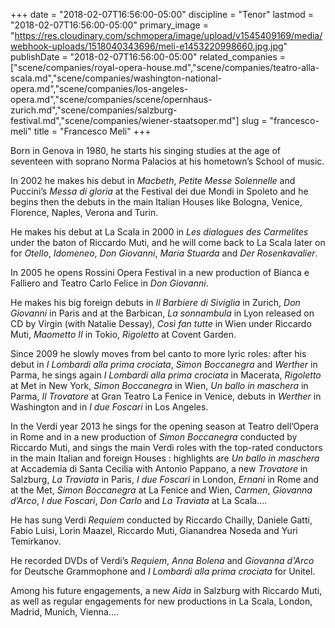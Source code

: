 +++
date = "2018-02-07T16:56:00-05:00"
discipline = "Tenor"
lastmod = "2018-02-07T16:56:00-05:00"
primary_image = "https://res.cloudinary.com/schmopera/image/upload/v1545409169/media/webhook-uploads/1518040343696/meli-e1453220998660.jpg.jpg"
publishDate = "2018-02-07T16:56:00-05:00"
related_companies = ["scene/companies/royal-opera-house.md","scene/companies/teatro-alla-scala.md","scene/companies/washington-national-opera.md","scene/companies/los-angeles-opera.md","scene/companies/scene/opernhaus-zurich.md","scene/companies/salzburg-festival.md","scene/companies/wiener-staatsoper.md"]
slug = "francesco-meli"
title = "Francesco Meli"
+++

Born in Genova in 1980, he starts his singing studies at the age of seventeen with soprano Norma Palacios at his hometown’s School of music.

In 2002 he makes his debut in *Macbeth*, *Petite Messe Solennelle* and Puccini’s *Messa di gloria* at the Festival dei due Mondi in Spoleto and he begins then the debuts in the main Italian Houses like Bologna, Venice, Florence, Naples, Verona and Turin.

He makes his debut at La Scala in 2000 in *Les dialogues des Carmelites* under the baton of Riccardo Muti, and he will come back to La Scala later on for *Otello*, *Idomeneo*, *Don Giovanni*, *Maria Stuarda* and *Der Rosenkavalier*.

In 2005 he opens Rossini Opera Festival in a new production of Bianca e Falliero and Teatro Carlo Felice in *Don Giovanni*.

He makes his big foreign debuts in *Il Barbiere di Siviglia* in Zurich, *Don Giovanni* in Paris and at the Barbican, *La sonnambula* in Lyon released on CD by Virgin (with Natalie Dessay), *Così fan tutte* in Wien under Riccardo Muti, *Maometto II* in Tokio, *Rigoletto* at Covent Garden.

Since 2009 he slowly moves from bel canto to more lyric roles: after his debut in *I Lombardi alla prima crociata*, *Simon Boccanegra* and *Werther* in Parma, he sings again *I Lombardi alla prima crociata* in Macerata, *Rigoletto* at Met in New York, *Simon Boccanegra* in Wien, *Un ballo in maschera* in Parma, *Il Trovatore* at Gran Teatro La Fenice in Venice, debuts in *Werther* in Washington and in *I due Foscari* in Los Angeles.

In the Verdi year 2013 he sings for the opening season at Teatro dell’Opera in Rome and in a new production of *Simon Boccanegra* conducted by Riccardo Muti, and sings the main Verdi roles with the top-rated conductors in the main Italian and foreign Houses : highlights are *Un ballo in maschera* at Accademia di Santa Cecilia with Antonio Pappano, a new *Trovatore* in Salzburg, *La Traviata* in Paris, *I due Foscari* in London, *Ernani* in Rome and at the Met, *Simon Boccanegra* at La Fenice and Wien, *Carmen*, *Giovanna d’Arco*, *I due Foscari*, *Don Carlo* and *La Traviata* at La Scala....

He has sung Verdi *Requiem* conducted by Riccardo Chailly, Daniele Gatti, Fabio Luisi, Lorin Maazel, Riccardo Muti, Gianandrea Noseda and Yuri Temirkanov.

He recorded DVDs of Verdi’s *Requiem*, *Anna Bolena* and *Giovanna d'Arco* for Deutsche Grammophone and *I Lombardi alla prima crociata* for Unitel.

Among his future engagements, a new *Aida* in Salzburg with Riccardo Muti, as well as regular engagements for new productions in La Scala, London, Madrid, Munich, Vienna....
